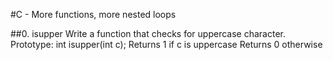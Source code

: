 #C - More functions, more nested loops

##0. isupper
	Write a function that checks for uppercase character.
Prototype: int isupper(int c);
Returns 1 if c is uppercase
Returns 0 otherwise

